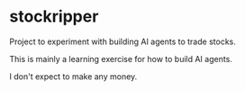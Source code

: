 # stockripper
Project to experiment with building AI agents to trade stocks.

This is mainly a learning exercise for how to build AI agents. 

I don't expect to make any money. 
